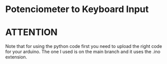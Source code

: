 # Potenciometer to Keyboard Input

# ATTENTION
Note that for using the python code first you need to upload the right code for your arduino. The one I used is on the main branch and it uses the .ino extension.
